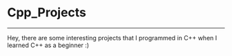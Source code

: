 # Cpp_Projects
---
Hey, there are some interesting projects that I programmed in C++ when I learned C++ as a beginner :)
